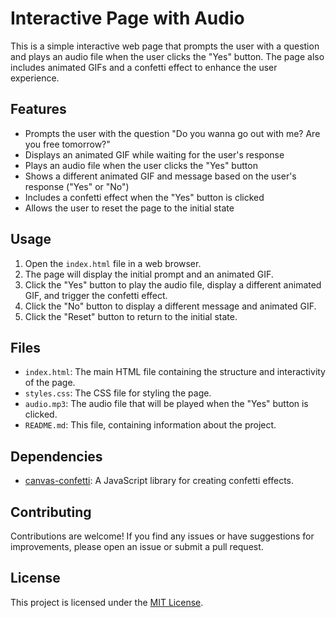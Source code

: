# Interactive Page with Audio

This is a simple interactive web page that prompts the user with a question and plays an audio file when the user clicks the "Yes" button. The page also includes animated GIFs and a confetti effect to enhance the user experience.

## Features

- Prompts the user with the question "Do you wanna go out with me? Are you free tomorrow?"
- Displays an animated GIF while waiting for the user's response
- Plays an audio file when the user clicks the "Yes" button
- Shows a different animated GIF and message based on the user's response ("Yes" or "No")
- Includes a confetti effect when the "Yes" button is clicked
- Allows the user to reset the page to the initial state

## Usage

1. Open the `index.html` file in a web browser.
2. The page will display the initial prompt and an animated GIF.
3. Click the "Yes" button to play the audio file, display a different animated GIF, and trigger the confetti effect.
4. Click the "No" button to display a different message and animated GIF.
5. Click the "Reset" button to return to the initial state.

## Files

- `index.html`: The main HTML file containing the structure and interactivity of the page.
- `styles.css`: The CSS file for styling the page.
- `audio.mp3`: The audio file that will be played when the "Yes" button is clicked.
- `README.md`: This file, containing information about the project.

## Dependencies

- [canvas-confetti](https://www.npmjs.com/package/canvas-confetti): A JavaScript library for creating confetti effects.

## Contributing

Contributions are welcome! If you find any issues or have suggestions for improvements, please open an issue or submit a pull request.

## License

This project is licensed under the [MIT License](LICENSE).
